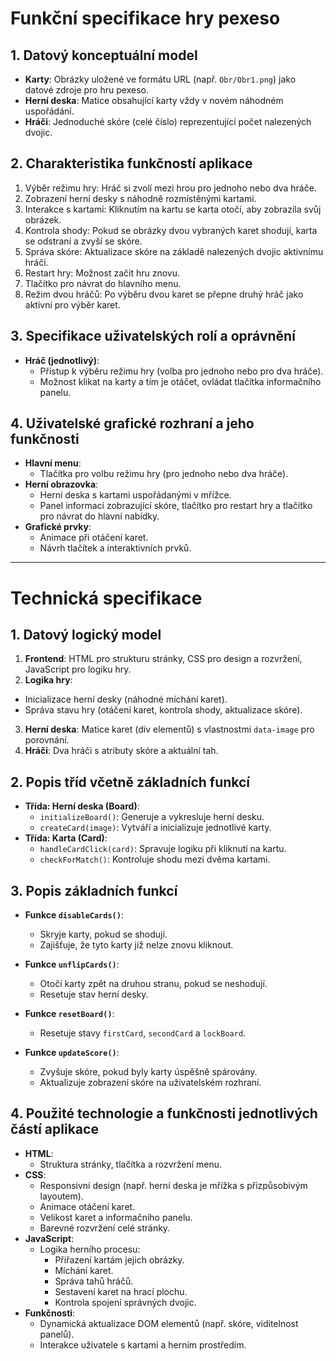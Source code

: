 # Funkční specifikace hry pexeso

## 1. Datový konceptuální model
- **Karty**: Obrázky uložené ve formátu URL (např. `Obr/Obr1.png`) jako datové zdroje pro hru pexeso.
- **Herní deska**: Matice obsahující karty vždy v novém náhodném uspořádání.
- **Hráči**: Jednoduché skóre (celé číslo) reprezentující počet nalezených dvojic.

## 2. Charakteristika funkčností aplikace
1. Výběr režimu hry: Hráč si zvolí mezi hrou pro jednoho nebo dva hráče.
2. Zobrazení herní desky s náhodně rozmístěnými kartami.
3. Interakce s kartami: Kliknutím na kartu se karta otočí, aby zobrazila svůj obrázek.
4. Kontrola shody: Pokud se obrázky dvou vybraných karet shodují, karta se odstraní a zvyší se skóre.
5. Správa skóre: Aktualizace skóre na základě nalezených dvojic aktivnímu hráči.
6. Restart hry: Možnost začít hru znovu.
7. Tlačítko pro návrat do hlavního menu.
8. Režim dvou hráčů: Po výběru dvou karet se přepne druhý hráč jako aktivní pro výběr karet.

## 3. Specifikace uživatelských rolí a oprávnění
- **Hráč (jednotlivý)**:
  - Přístup k výběru režimu hry (volba pro jednoho nebo pro dva hráče).
  - Možnost klikat na karty a tím je otáčet, ovládat tlačítka informačního panelu.


## 4. Uživatelské grafické rozhraní a jeho funkčnosti
- **Hlavní menu**:
  - Tlačítka pro volbu režimu hry (pro jednoho nebo dva hráče).
- **Herní obrazovka**:
  - Herní deska s kartami uspořádanými v mřížce.
  - Panel informací zobrazující skóre, tlačítko pro restart hry a tlačítko pro návrat do hlavní nabídky.
- **Grafické prvky**:
  - Animace při otáčení karet.
  - Návrh tlačítek a interaktivních prvků.

---

# Technická specifikace

## 1. Datový logický model
1. **Frontend**: HTML pro strukturu stránky, CSS pro design a rozvržení, JavaScript pro logiku hry.
2. **Logika hry**:
  - Inicializace herní desky (náhodné míchání karet).
  - Správa stavu hry (otáčení karet, kontrola shody, aktualizace skóre).
3. **Herní deska**: Matice karet (div elementů) s vlastnostmi `data-image` pro porovnání.
4. **Hráči**: Dva hráči s atributy skóre a aktuální tah.


## 2. Popis tříd včetně základních funkcí
- **Třída: Herní deska (Board)**:
  - `initializeBoard()`: Generuje a vykresluje herní desku.
  - `createCard(image)`: Vytváří a inicializuje jednotlivé karty.
- **Třída: Karta (Card)**:
  - `handleCardClick(card)`: Spravuje logiku při kliknutí na kartu.
  - `checkForMatch()`: Kontroluje shodu mezi dvěma kartami.

## 3. Popis základních funkcí
- **Funkce `disableCards()`**:
  - Skryje karty, pokud se shodují.
  - Zajišťuje, že tyto karty již nelze znovu kliknout.

- **Funkce `unflipCards()`**:
  - Otočí karty zpět na druhou stranu, pokud se neshodují.
  - Resetuje stav herní desky.

- **Funkce `resetBoard()`**:
  - Resetuje stavy `firstCard`, `secondCard` a `lockBoard`.

- **Funkce `updateScore()`**:
  - Zvyšuje skóre, pokud byly karty úspěšně spárovány.
  - Aktualizuje zobrazení skóre na uživatelském rozhraní.

## 4. Použité technologie a funkčnosti jednotlivých částí aplikace
- **HTML**:
  - Struktura stránky, tlačítka a rozvržení menu.
- **CSS**:
  - Responsivní design (např. herní deska je mřížka s přizpůsobivým layoutem).
  - Animace otáčení karet.
  - Velikost karet a informačního panelu.
  - Barevné rozvržení celé stránky.
- **JavaScript**:
  - Logika herního procesu:
    - Přiřazení kartám jejich obrázky.
    - Míchání karet.
    - Správa tahů hráčů.
    - Sestavení karet na hrací plochu.
    - Kontrola spojení správných dvojic.
- **Funkčnosti**:
  - Dynamická aktualizace DOM elementů (např. skóre, viditelnost panelů).
  - Interakce uživatele s kartami a herním prostředím.
